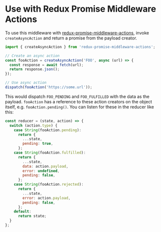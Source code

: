 # Use with Redux Promise Middleware Actions

To use this middleware with [redux-promise-middleware-actions](https://github.com/omichelsen/redux-promise-middleware-actions), invoke `createAsyncAction` and return a promise from the payload creator.

```js
import { createAsyncAction } from 'redux-promise-middleware-actions';

// Create an async action
const fooAction = createAsyncAction('FOO', async (url) => {
  const response = await fetch(url);
  return response.json();
});

// Use async action
dispatch(fooAction('https://some.url'));
```

This would dispatch `FOO_PENDING` and `FOO_FULFILLED` with the data as the payload. `fooAction` has a reference to these action creators on the object itself, e.g. `fooAction.pending()`. You can listen for these in the reducer like this:

```js
const reducer = (state, action) => {
  switch (action.type) {
    case String(fooAction.pending):
      return {
        ...state,
        pending: true,
      };
    case String(fooAction.fulfilled):
      return {
        ...state,
        data: action.payload,
        error: undefined,
        pending: false,
      };
    case String(fooAction.rejected):
      return {
        ...state,
        error: action.payload,
        pending: false,
      };
    default:
      return state;
  }
};
```
